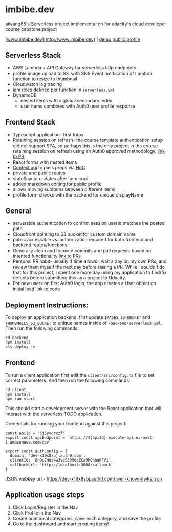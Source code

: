 # imbibe.dev
alwang85's Serverless project implementaiton for udacity's cloud developer course capstone project

[www.imbibe.dev](http://www.imbibe.dev) | 
[demo public profile](http://www.imbibe.dev/public/alwang85)


## Serverless Stack
* AWS Lambda + API Gateway for serverless http endpoints
* profile image upload to S3, with SNS Event notification of Lambda function to resize to thumbnail
* Cloudwatch log tracing
* iam roles defined per function in `serverless.yml`
* DynamoDB
  * nested items with a global secondary index
  * user items combined with Auth0 user profile response

## Frontend Stack
* Typescript application- first foray
* Retaining session on refresh- the course template authentication setup did not support SPA, so perhaps this is the only project in the course retaining session on refresh using an Auth0 approved methodology. [link to PR](https://github.com/alwang85/imbibe.dev/pull/13)
* React forms with nested items
* [Context api](https://github.com/alwang85/imbibe.dev/blob/master/client/src/App.tsx#L93-L95) to pass props via [HoC](https://github.com/alwang85/imbibe.dev/blob/master/client/src/components/Nav.tsx#L93)
* [private and public routes](https://github.com/alwang85/imbibe.dev/blob/master/client/src/App.tsx#L96-L123)
* state/layout updates after item crud
* added markdown editing for public profile
* allows moving subItems between different Items
* profile form checks with the backend for unique displayName


## General
* serverside authentication to confirm session userId matches the posted path
* Cloudfront pointing to S3 bucket for custom domain name
* public accessable vs. authorization required for both frontend and backend routes/functions
* Generally clean and focused commits and pull requests based on intented functionality [link to PRs](https://github.com/alwang85/imbibe.dev/pulls?q=is%3Apr+is%3Aclosed)
* Personal PR habit- usually if time allows I wait a day on my own PRs, and review them myself the next day before raising a PR. While I couldn't do that for this project, I spent one more day using my application to find/fix defects before submitting this as a project to Udacity.
* For new users on first Auth0 login, the app creates a User object on initial load [link to code](https://github.com/alwang85/imbibe.dev/blob/master/client/src/App.tsx#L97-L99)


## Deployment Instructions:

To deploy an application backend, first update `IMAGES_S3-BUCKET` and `THUMBNAILS_S3_BUCKET` to unique names inside of `/backend/serverless.yml`. Then run the following commands:

```
cd backend
npm install
sls deploy -v
```

## Frontend

To run a client application first edit the `client/src/config.ts` file to set correct parameters. And then run the following commands:

```
cd client
npm install
npm run start
```

This should start a development server with the React application that will interact with the serverless TODO application.

Credentials for running your frontend against this project:

    const apiId = '5j5yvqrxzf'
    export const apiEndpoint = `https://${apiId}.execute-api.us-east-1.amazonaws.com/dev`

    export const authConfig = {
      domain: 'dev-x19x8zbj.auth0.com',
      clientId: '8nOu7Hds4wJveS39MddZCa9hQhhqKFV1',
      callbackUrl: 'http://localhost:3000/callback'
    }

JSON webkey url - https://dev-x19x8zbj.auth0.com/.well-known/jwks.json


## Application usage steps

1. Click Login/Register in the Nav
2. Click Profile in the Nav
3. Create additional categories, save each category, and save the profile
4. Go to the dashboard and start creating items!